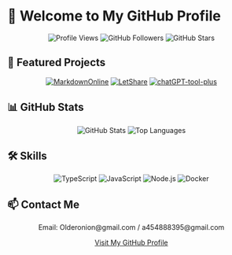 # 👋 Welcome to My GitHub Profile

<div align="center">
  <img src="https://komarev.com/ghpvc/?username=LiWeny16&color=lightgrey&style=flat-square" alt="Profile Views" />
  <img src="https://img.shields.io/github/followers/LiWeny16?style=social" alt="GitHub Followers" />
  <img src="https://img.shields.io/github/stars/LiWeny16?style=social" alt="GitHub Stars" />
</div>

## 🌟 Featured Projects

<div align="center">

[![MarkdownOnline](https://github-readme-stats.vercel.app/api/pin/?username=LiWeny16&repo=MarkdownOnline&theme=default)](https://github.com/LiWeny16/MarkdownOnline)
[![LetShare](https://github-readme-stats.vercel.app/api/pin/?username=LiWeny16&repo=LetShare&theme=default)](https://github.com/LiWeny16/LetShare)
[![chatGPT-tool-plus](https://github-readme-stats.vercel.app/api/pin/?username=LiWeny16&repo=chatGPT-tool-plus&theme=default)](https://github.com/LiWeny16/chatGPT-tool-plus)

</div>


## 📊 GitHub Stats

<div align="center">
  <img src="https://github-readme-stats.vercel.app/api?username=LiWeny16&show_icons=true&theme=default" alt="GitHub Stats" />
  <img src="https://github-readme-stats.vercel.app/api/top-langs/?username=LiWeny16&layout=compact&theme=default" alt="Top Languages" />
</div>


## 🛠️ Skills

<div align="center">
  <img src="https://img.shields.io/badge/TypeScript-007ACC?style=flat-square&logo=typescript&logoColor=white" alt="TypeScript" />
  <img src="https://img.shields.io/badge/JavaScript-F7DF1E?style=flat-square&logo=javascript&logoColor=black" alt="JavaScript" />
  <img src="https://img.shields.io/badge/Node.js-339933?style=flat-square&logo=node.js&logoColor=white" alt="Node.js" />
  <img src="https://img.shields.io/badge/Docker-2496ED?style=flat-square&logo=docker&logoColor=white" alt="Docker" />
</div>


## 📫 Contact Me

<div align="center">
  <p>Email: Olderonion@gmail.com / a454888395@gmail.com</p>
  <a href="https://github.com/LiWeny16">Visit My GitHub Profile</a>
</div>
